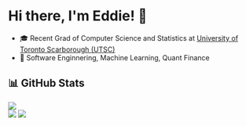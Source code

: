 # Hi there, I'm Eddie! 👋

- 🎓 Recent Grad of Computer Science and Statistics at [University of Toronto Scarborough (UTSC)](https://www.utsc.utoronto.ca/home/)
- 👀 Software Enginnering, Machine Learning, Quant Finance

## 📊 GitHub Stats

![](https://github-readme-streak-stats.herokuapp.com/?user=eshinhw&theme=default&hide_border=false)<br/>
![](https://github-readme-stats.vercel.app/api?username=eshinhw&theme=default&hide_border=false&include_all_commits=true&count_private=true)
![](https://github-readme-stats.vercel.app/api/top-langs/?username=eshinhw&theme=default&hide_border=false&include_all_commits=true&count_private=true&layout=compact)

